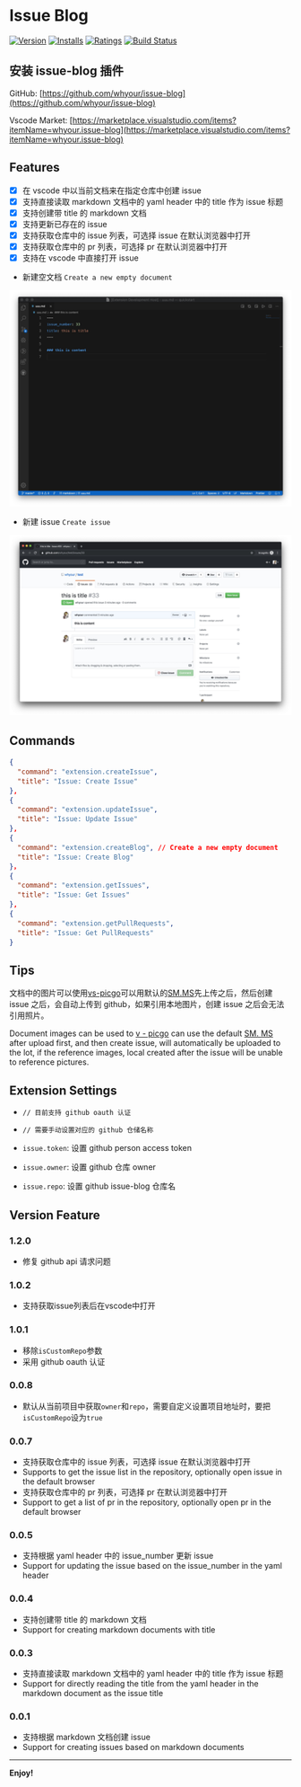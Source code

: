 # Issue Blog

[![Version](https://vsmarketplacebadges.dev/version/whyour.issue-blog.svg)](https://marketplace.visualstudio.com/items?itemName=whyour.issue-blog)
[![Installs](https://vsmarketplacebadges.dev/installs/whyour.issue-blog.svg)](https://marketplace.visualstudio.com/items?itemName=whyour.issue-blog)
[![Ratings](https://vsmarketplacebadges.dev/rating/whyour.issue-blog.svg)](https://vsmarketplacebadge.apphb.com/rating/whyour.issue-blog.svg)
[![Build Status](https://travis-ci.com/whyour/issue-blog.svg?branch=master)](https://travis-ci.org/whyour/issue-blog)

## 安装 issue-blog 插件

GitHub: [https://github.com/whyour/issue-blog](https://github.com/whyour/issue-blog)

Vscode Market: [https://marketplace.visualstudio.com/items?itemName=whyour.issue-blog](https://marketplace.visualstudio.com/items?itemName=whyour.issue-blog)

## Features

- [x] 在 vscode 中以当前文档来在指定仓库中创建 issue
- [x] 支持直接读取 markdown 文档中的 yaml header 中的 title 作为 issue 标题
- [x] 支持创建带 title 的 markdown 文档
- [x] 支持更新已存在的 issue
- [x] 支持获取仓库中的 issue 列表，可选择 issue 在默认浏览器中打开
- [x] 支持获取仓库中的 pr 列表，可选择 pr 在默认浏览器中打开
- [x] 支持在 vscode 中直接打开 issue

* 新建空文档 `Create a new empty document`

![create blog](resource/images/one.jpg)

* 新建 issue `Create issue`

![create issue](resource/images/two.jpg)

## Commands

```json
{
  "command": "extension.createIssue",
  "title": "Issue: Create Issue"
},
{
  "command": "extension.updateIssue",
  "title": "Issue: Update Issue"
},
{
  "command": "extension.createBlog", // Create a new empty document
  "title": "Issue: Create Blog"
}，
{
  "command": "extension.getIssues",
  "title": "Issue: Get Issues"
},
{
  "command": "extension.getPullRequests",
  "title": "Issue: Get PullRequests"
}
```

## Tips

文档中的图片可以使用[vs-picgo](https://github.com/PicGo/vs-picgo)可以用默认的[SM.MS](https://sm.ms/)先上传之后，然后创建 issue 之后，会自动上传到 github，如果引用本地图片，创建 issue 之后会无法引用照片。

Document images can be used to [v - picgo](https://github.com/PicGo/vs-picgo) can use the default [SM. MS](https://sm.ms/) after upload first, and then create issue, will automatically be uploaded to the lot, if the reference images, local created after the issue will be unable to reference pictures.

## Extension Settings
* `// 目前支持 github oauth 认证`
* `// 需要手动设置对应的 github 仓储名称`

* `issue.token`: 设置 github person access token
* `issue.owner`: 设置 github 仓库 owner
* `issue.repo`: 设置 github issue-blog 仓库名

## Version Feature
### 1.2.0
* 修复 github api 请求问题

### 1.0.2
* 支持获取issue列表后在vscode中打开

### 1.0.1
* 移除`isCustomRepo`参数
* 采用 github oauth 认证

### 0.0.8

* 默认从当前项目中获取`owner`和`repo`，需要自定义设置项目地址时，要把`isCustomRepo`设为`true`

### 0.0.7

* 支持获取仓库中的 issue 列表，可选择 issue 在默认浏览器中打开
* Supports to get the issue list in the repository, optionally open issue in the default browser
* 支持获取仓库中的 pr 列表，可选择 pr 在默认浏览器中打开
* Support to get a list of pr in the repository, optionally open pr in the default browser

### 0.0.5

* 支持根据 yaml header 中的 issue_number 更新 issue
* Support for updating the issue based on the issue_number in the yaml header

### 0.0.4

* 支持创建带 title 的 markdown 文档
* Support for creating markdown documents with title

### 0.0.3

* 支持直接读取 markdown 文档中的 yaml header 中的 title 作为 issue 标题
* Support for directly reading the title from the yaml header in the markdown document as the issue title

### 0.0.1

* 支持根据 markdown 文档创建 issue
* Support for creating issues based on markdown documents

-----------------------------------------------------------------------------------------------------------

**Enjoy!**
